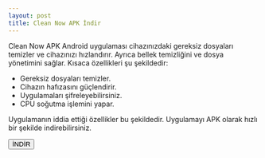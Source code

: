 ```yaml
---
layout: post
title: Clean Now APK İndir
---
```


<p>Clean Now APK Android uygulaması cihazınızdaki gereksiz dosyaları temizler ve cihazınızı hızlandırır. Ayrıca bellek temizliğini ve dosya yönetimini sağlar. Kısaca özellikleri şu şekildedir:</p>

<ul>
<li>Gereksiz dosyaları temizler.</li>
<li>Cihazın hafızasını güçlendirir.</li>
<li>Uygulamaları şifreleyebilirsiniz.</li>
<li>CPU soğutma işlemini yapar.</li>
</ul>

<p>Uygulamanın iddia ettiği özellikler bu şekildedir. Uygulamayı APK olarak hızlı bir şekilde indirebilirsiniz.</p>

<a href="clean-now.apk"><button class="button3">İNDİR</button></a>
